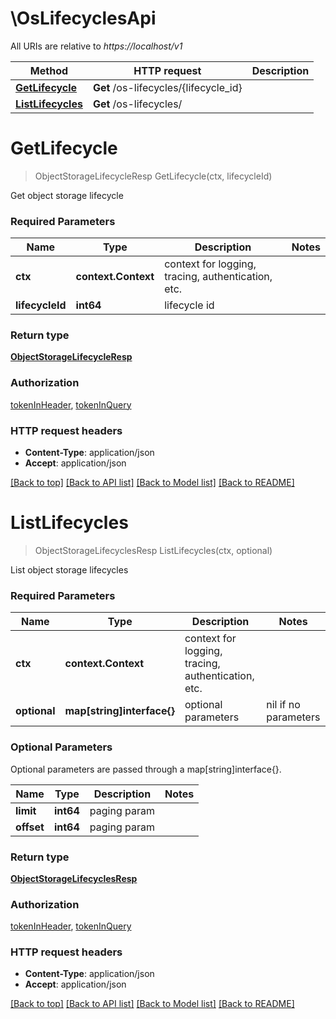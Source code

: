 # \OsLifecyclesApi

All URIs are relative to *https://localhost/v1*

Method | HTTP request | Description
------------- | ------------- | -------------
[**GetLifecycle**](OsLifecyclesApi.md#GetLifecycle) | **Get** /os-lifecycles/{lifecycle_id} | 
[**ListLifecycles**](OsLifecyclesApi.md#ListLifecycles) | **Get** /os-lifecycles/ | 


# **GetLifecycle**
> ObjectStorageLifecycleResp GetLifecycle(ctx, lifecycleId)


Get object storage lifecycle

### Required Parameters

Name | Type | Description  | Notes
------------- | ------------- | ------------- | -------------
 **ctx** | **context.Context** | context for logging, tracing, authentication, etc.
  **lifecycleId** | **int64**| lifecycle id | 

### Return type

[**ObjectStorageLifecycleResp**](ObjectStorageLifecycleResp.md)

### Authorization

[tokenInHeader](../README.md#tokenInHeader), [tokenInQuery](../README.md#tokenInQuery)

### HTTP request headers

 - **Content-Type**: application/json
 - **Accept**: application/json

[[Back to top]](#) [[Back to API list]](../README.md#documentation-for-api-endpoints) [[Back to Model list]](../README.md#documentation-for-models) [[Back to README]](../README.md)

# **ListLifecycles**
> ObjectStorageLifecyclesResp ListLifecycles(ctx, optional)


List object storage lifecycles

### Required Parameters

Name | Type | Description  | Notes
------------- | ------------- | ------------- | -------------
 **ctx** | **context.Context** | context for logging, tracing, authentication, etc.
 **optional** | **map[string]interface{}** | optional parameters | nil if no parameters

### Optional Parameters
Optional parameters are passed through a map[string]interface{}.

Name | Type | Description  | Notes
------------- | ------------- | ------------- | -------------
 **limit** | **int64**| paging param | 
 **offset** | **int64**| paging param | 

### Return type

[**ObjectStorageLifecyclesResp**](ObjectStorageLifecyclesResp.md)

### Authorization

[tokenInHeader](../README.md#tokenInHeader), [tokenInQuery](../README.md#tokenInQuery)

### HTTP request headers

 - **Content-Type**: application/json
 - **Accept**: application/json

[[Back to top]](#) [[Back to API list]](../README.md#documentation-for-api-endpoints) [[Back to Model list]](../README.md#documentation-for-models) [[Back to README]](../README.md)


